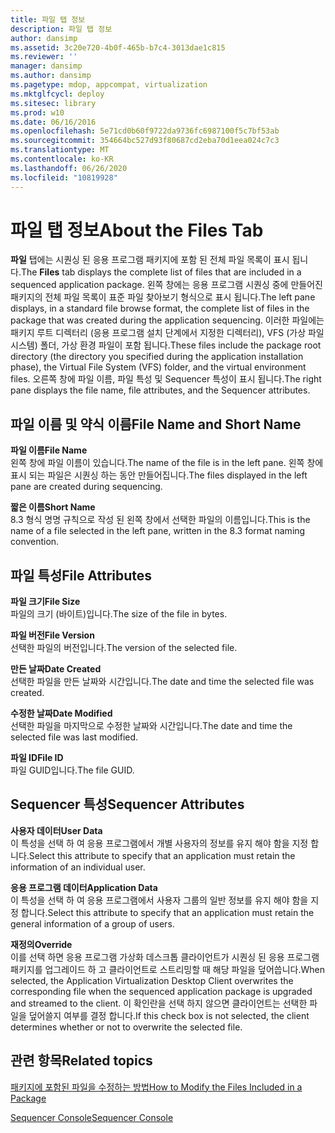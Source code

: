 ```yaml
---
title: 파일 탭 정보
description: 파일 탭 정보
author: dansimp
ms.assetid: 3c20e720-4b0f-465b-b7c4-3013dae1c815
ms.reviewer: ''
manager: dansimp
ms.author: dansimp
ms.pagetype: mdop, appcompat, virtualization
ms.mktglfcycl: deploy
ms.sitesec: library
ms.prod: w10
ms.date: 06/16/2016
ms.openlocfilehash: 5e71cd0b60f9722da9736fc6987100f5c7bf53ab
ms.sourcegitcommit: 354664bc527d93f80687cd2eba70d1eea024c7c3
ms.translationtype: MT
ms.contentlocale: ko-KR
ms.lasthandoff: 06/26/2020
ms.locfileid: "10819928"
---
```

# <span data-ttu-id="6108b-103">파일 탭 정보</span><span class="sxs-lookup"><span data-stu-id="6108b-103">About the Files Tab</span></span>


<span data-ttu-id="6108b-104">**파일** 탭에는 시퀀싱 된 응용 프로그램 패키지에 포함 된 전체 파일 목록이 표시 됩니다.</span><span class="sxs-lookup"><span data-stu-id="6108b-104">The **Files** tab displays the complete list of files that are included in a sequenced application package.</span></span> <span data-ttu-id="6108b-105">왼쪽 창에는 응용 프로그램 시퀀싱 중에 만들어진 패키지의 전체 파일 목록이 표준 파일 찾아보기 형식으로 표시 됩니다.</span><span class="sxs-lookup"><span data-stu-id="6108b-105">The left pane displays, in a standard file browse format, the complete list of files in the package that was created during the application sequencing.</span></span> <span data-ttu-id="6108b-106">이러한 파일에는 패키지 루트 디렉터리 (응용 프로그램 설치 단계에서 지정한 디렉터리), VFS (가상 파일 시스템) 폴더, 가상 환경 파일이 포함 됩니다.</span><span class="sxs-lookup"><span data-stu-id="6108b-106">These files include the package root directory (the directory you specified during the application installation phase), the Virtual File System (VFS) folder, and the virtual environment files.</span></span> <span data-ttu-id="6108b-107">오른쪽 창에 파일 이름, 파일 특성 및 Sequencer 특성이 표시 됩니다.</span><span class="sxs-lookup"><span data-stu-id="6108b-107">The right pane displays the file name, file attributes, and the Sequencer attributes.</span></span>

## <span data-ttu-id="6108b-108">파일 이름 및 약식 이름</span><span class="sxs-lookup"><span data-stu-id="6108b-108">File Name and Short Name</span></span>


<a href="" id="file-name"></a>**<span data-ttu-id="6108b-109">파일 이름</span><span class="sxs-lookup"><span data-stu-id="6108b-109">File Name</span></span>**  
<span data-ttu-id="6108b-110">왼쪽 창에 파일 이름이 있습니다.</span><span class="sxs-lookup"><span data-stu-id="6108b-110">The name of the file is in the left pane.</span></span> <span data-ttu-id="6108b-111">왼쪽 창에 표시 되는 파일은 시퀀싱 하는 동안 만들어집니다.</span><span class="sxs-lookup"><span data-stu-id="6108b-111">The files displayed in the left pane are created during sequencing.</span></span>

<a href="" id="short-name"></a>**<span data-ttu-id="6108b-112">짧은 이름</span><span class="sxs-lookup"><span data-stu-id="6108b-112">Short Name</span></span>**  
<span data-ttu-id="6108b-113">8.3 형식 명명 규칙으로 작성 된 왼쪽 창에서 선택한 파일의 이름입니다.</span><span class="sxs-lookup"><span data-stu-id="6108b-113">This is the name of a file selected in the left pane, written in the 8.3 format naming convention.</span></span>

## <span data-ttu-id="6108b-114">파일 특성</span><span class="sxs-lookup"><span data-stu-id="6108b-114">File Attributes</span></span>


<a href="" id="file-size"></a>**<span data-ttu-id="6108b-115">파일 크기</span><span class="sxs-lookup"><span data-stu-id="6108b-115">File Size</span></span>**  
<span data-ttu-id="6108b-116">파일의 크기 (바이트)입니다.</span><span class="sxs-lookup"><span data-stu-id="6108b-116">The size of the file in bytes.</span></span>

<a href="" id="file-version"></a>**<span data-ttu-id="6108b-117">파일 버전</span><span class="sxs-lookup"><span data-stu-id="6108b-117">File Version</span></span>**  
<span data-ttu-id="6108b-118">선택한 파일의 버전입니다.</span><span class="sxs-lookup"><span data-stu-id="6108b-118">The version of the selected file.</span></span>

<a href="" id="date-created"></a>**<span data-ttu-id="6108b-119">만든 날짜</span><span class="sxs-lookup"><span data-stu-id="6108b-119">Date Created</span></span>**  
<span data-ttu-id="6108b-120">선택한 파일을 만든 날짜와 시간입니다.</span><span class="sxs-lookup"><span data-stu-id="6108b-120">The date and time the selected file was created.</span></span>

<a href="" id="date-modified"></a>**<span data-ttu-id="6108b-121">수정한 날짜</span><span class="sxs-lookup"><span data-stu-id="6108b-121">Date Modified</span></span>**  
<span data-ttu-id="6108b-122">선택한 파일을 마지막으로 수정한 날짜와 시간입니다.</span><span class="sxs-lookup"><span data-stu-id="6108b-122">The date and time the selected file was last modified.</span></span>

<a href="" id="file-id"></a>**<span data-ttu-id="6108b-123">파일 ID</span><span class="sxs-lookup"><span data-stu-id="6108b-123">File ID</span></span>**  
<span data-ttu-id="6108b-124">파일 GUID입니다.</span><span class="sxs-lookup"><span data-stu-id="6108b-124">The file GUID.</span></span>

## <span data-ttu-id="6108b-125">Sequencer 특성</span><span class="sxs-lookup"><span data-stu-id="6108b-125">Sequencer Attributes</span></span>


<a href="" id="user-data"></a>**<span data-ttu-id="6108b-126">사용자 데이터</span><span class="sxs-lookup"><span data-stu-id="6108b-126">User Data</span></span>**  
<span data-ttu-id="6108b-127">이 특성을 선택 하 여 응용 프로그램에서 개별 사용자의 정보를 유지 해야 함을 지정 합니다.</span><span class="sxs-lookup"><span data-stu-id="6108b-127">Select this attribute to specify that an application must retain the information of an individual user.</span></span>

<a href="" id="application-data"></a>**<span data-ttu-id="6108b-128">응용 프로그램 데이터</span><span class="sxs-lookup"><span data-stu-id="6108b-128">Application Data</span></span>**  
<span data-ttu-id="6108b-129">이 특성을 선택 하 여 응용 프로그램에서 사용자 그룹의 일반 정보를 유지 해야 함을 지정 합니다.</span><span class="sxs-lookup"><span data-stu-id="6108b-129">Select this attribute to specify that an application must retain the general information of a group of users.</span></span>

<a href="" id="override"></a>**<span data-ttu-id="6108b-130">재정의</span><span class="sxs-lookup"><span data-stu-id="6108b-130">Override</span></span>**  
<span data-ttu-id="6108b-131">이를 선택 하면 응용 프로그램 가상화 데스크톱 클라이언트가 시퀀싱 된 응용 프로그램 패키지를 업그레이드 하 고 클라이언트로 스트리밍할 때 해당 파일을 덮어씁니다.</span><span class="sxs-lookup"><span data-stu-id="6108b-131">When selected, the Application Virtualization Desktop Client overwrites the corresponding file when the sequenced application package is upgraded and streamed to the client.</span></span> <span data-ttu-id="6108b-132">이 확인란을 선택 하지 않으면 클라이언트는 선택한 파일을 덮어쓸지 여부를 결정 합니다.</span><span class="sxs-lookup"><span data-stu-id="6108b-132">If this check box is not selected, the client determines whether or not to overwrite the selected file.</span></span>

## <span data-ttu-id="6108b-133">관련 항목</span><span class="sxs-lookup"><span data-stu-id="6108b-133">Related topics</span></span>


[<span data-ttu-id="6108b-134">패키지에 포함된 파일을 수정하는 방법</span><span class="sxs-lookup"><span data-stu-id="6108b-134">How to Modify the Files Included in a Package</span></span>](how-to-modify-the-files-included-in-a-package.md)

[<span data-ttu-id="6108b-135">Sequencer Console</span><span class="sxs-lookup"><span data-stu-id="6108b-135">Sequencer Console</span></span>](sequencer-console.md)

 

 





